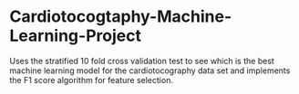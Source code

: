 # Cardiotocogtaphy-Machine-Learning-Project
Uses the stratified 10 fold cross validation test to see which is the best 
machine learning model for the cardiotocography data set and implements 
the F1 score algorithm for feature selection.
